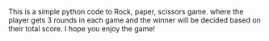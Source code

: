 This is a simple python code to Rock, paper, scissors game. where the player gets 3 rounds in each game and the winner will be decided based on their total score.
I hope you enjoy the game!
